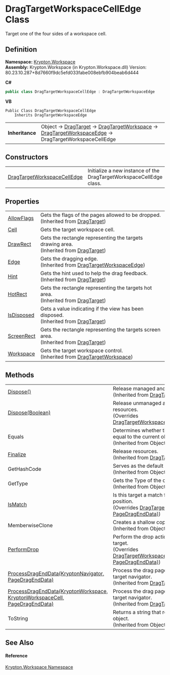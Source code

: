 # DragTargetWorkspaceCellEdge Class


Target one of the four sides of a workspace cell.



## Definition
**Namespace:** <a href="0dbf488f-9676-a1e5-a949-1b4bcea03d52.md">Krypton.Workspace</a>  
**Assembly:** Krypton.Workspace (in Krypton.Workspace.dll) Version: 80.23.10.287+8d7660f9dc5efd033fabe008ebfb904beab6d444

**C#**
``` C#
public class DragTargetWorkspaceCellEdge : DragTargetWorkspaceEdge
```
**VB**
``` VB
Public Class DragTargetWorkspaceCellEdge
	Inherits DragTargetWorkspaceEdge
```

<table><tr><td><strong>Inheritance</strong></td><td>Object  →  <a href="f1d849a0-d298-aa7a-5998-86160021bf89.md">DragTarget</a>  →  <a href="098234db-83d9-b91d-8294-4ec635d20c50.md">DragTargetWorkspace</a>  →  <a href="2906aafa-8e8d-9743-193c-19e1659dfdba.md">DragTargetWorkspaceEdge</a>  →  DragTargetWorkspaceCellEdge</td></tr>
</table>



## Constructors
<table>
<tr>
<td><a href="dfcfa43b-f501-4c82-a27f-9f14ec466a2f.md">DragTargetWorkspaceCellEdge</a></td>
<td>Initialize a new instance of the DragTargetWorkspaceCellEdge class.</td></tr>
</table>

## Properties
<table>
<tr>
<td><a href="82241349-e75f-1684-3465-d9fc4259bb01.md">AllowFlags</a></td>
<td>Gets the flags of the pages allowed to be dropped.<br />(Inherited from <a href="f1d849a0-d298-aa7a-5998-86160021bf89.md">DragTarget</a>)</td></tr>
<tr>
<td><a href="c49a3441-b502-e7fc-9160-81920b41e008.md">Cell</a></td>
<td>Gets the target workspace cell.</td></tr>
<tr>
<td><a href="ca32b544-def2-4579-5d60-d314484dfae5.md">DrawRect</a></td>
<td>Gets the rectangle representing the targets drawing area.<br />(Inherited from <a href="f1d849a0-d298-aa7a-5998-86160021bf89.md">DragTarget</a>)</td></tr>
<tr>
<td><a href="97b631b0-4498-1eef-d69d-a18070bc98c7.md">Edge</a></td>
<td>Gets the dragging edge.<br />(Inherited from <a href="2906aafa-8e8d-9743-193c-19e1659dfdba.md">DragTargetWorkspaceEdge</a>)</td></tr>
<tr>
<td><a href="43bd5245-d0d5-81da-4803-71c9f2c44268.md">Hint</a></td>
<td>Gets the hint used to help the drag feedback.<br />(Inherited from <a href="f1d849a0-d298-aa7a-5998-86160021bf89.md">DragTarget</a>)</td></tr>
<tr>
<td><a href="98ad1672-0adb-367a-65f4-d1910bbb125b.md">HotRect</a></td>
<td>Gets the rectangle representing the targets hot area.<br />(Inherited from <a href="f1d849a0-d298-aa7a-5998-86160021bf89.md">DragTarget</a>)</td></tr>
<tr>
<td><a href="ba3971af-e3ac-eecd-4026-bc9650990ed9.md">IsDisposed</a></td>
<td>Gets a value indicating if the view has been disposed.<br />(Inherited from <a href="f1d849a0-d298-aa7a-5998-86160021bf89.md">DragTarget</a>)</td></tr>
<tr>
<td><a href="e750159c-a6fa-af22-d160-61d819e06fb8.md">ScreenRect</a></td>
<td>Gets the rectangle representing the targets screen area.<br />(Inherited from <a href="f1d849a0-d298-aa7a-5998-86160021bf89.md">DragTarget</a>)</td></tr>
<tr>
<td><a href="aca8f481-b251-e568-0a76-6b05c465dbf7.md">Workspace</a></td>
<td>Gets the target workspace control.<br />(Inherited from <a href="098234db-83d9-b91d-8294-4ec635d20c50.md">DragTargetWorkspace</a>)</td></tr>
</table>

## Methods
<table>
<tr>
<td><a href="e99de841-0e0f-7ffd-7745-d2e9122e209f.md">Dispose()</a></td>
<td>Release managed and unmanaged resources.<br />(Inherited from <a href="f1d849a0-d298-aa7a-5998-86160021bf89.md">DragTarget</a>)</td></tr>
<tr>
<td><a href="a6e0cbe6-e09b-3016-e969-106f478bb4ff.md">Dispose(Boolean)</a></td>
<td>Release unmanaged and optionally managed resources.<br />(Overrides <a href="a4fc80dc-4e24-3f0a-777c-26979be53c7d.md">DragTargetWorkspace.Dispose(Boolean)</a>)</td></tr>
<tr>
<td>Equals</td>
<td>Determines whether the specified object is equal to the current object.<br />(Inherited from Object)</td></tr>
<tr>
<td><a href="0566c1a3-09f6-92be-4e1e-50145a7dbf2c.md">Finalize</a></td>
<td>Release resources.<br />(Inherited from <a href="f1d849a0-d298-aa7a-5998-86160021bf89.md">DragTarget</a>)</td></tr>
<tr>
<td>GetHashCode</td>
<td>Serves as the default hash function.<br />(Inherited from Object)</td></tr>
<tr>
<td>GetType</td>
<td>Gets the Type of the current instance.<br />(Inherited from Object)</td></tr>
<tr>
<td><a href="1842133d-2885-2985-df29-2f0100c7fcb4.md">IsMatch</a></td>
<td>Is this target a match for the provided screen position.<br />(Overrides <a href="5a5824f6-1359-097e-ed02-f014559098c2.md">DragTarget.IsMatch(Point, PageDragEndData)</a>)</td></tr>
<tr>
<td>MemberwiseClone</td>
<td>Creates a shallow copy of the current Object.<br />(Inherited from Object)</td></tr>
<tr>
<td><a href="20b641af-3854-3535-cae3-5c5089bd9b68.md">PerformDrop</a></td>
<td>Perform the drop action associated with the target.<br />(Overrides <a href="7e015a23-d4ac-429f-c89e-504000ab0099.md">DragTargetWorkspaceEdge.PerformDrop(Point, PageDragEndData)</a>)</td></tr>
<tr>
<td><a href="f6df3749-33a4-1e42-8f04-fcf5906d81d7.md">ProcessDragEndData(KryptonNavigator, PageDragEndData)</a></td>
<td>Process the drag pages in the context of a target navigator.<br />(Inherited from <a href="f1d849a0-d298-aa7a-5998-86160021bf89.md">DragTarget</a>)</td></tr>
<tr>
<td><a href="3dae9e44-df12-10f0-57f1-59a009631fe0.md">ProcessDragEndData(KryptonWorkspace, KryptonWorkspaceCell, PageDragEndData)</a></td>
<td>Process the drag pages in the context of a target navigator.<br />(Inherited from <a href="098234db-83d9-b91d-8294-4ec635d20c50.md">DragTargetWorkspace</a>)</td></tr>
<tr>
<td>ToString</td>
<td>Returns a string that represents the current object.<br />(Inherited from Object)</td></tr>
</table>

## See Also


#### Reference
<a href="0dbf488f-9676-a1e5-a949-1b4bcea03d52.md">Krypton.Workspace Namespace</a>  

